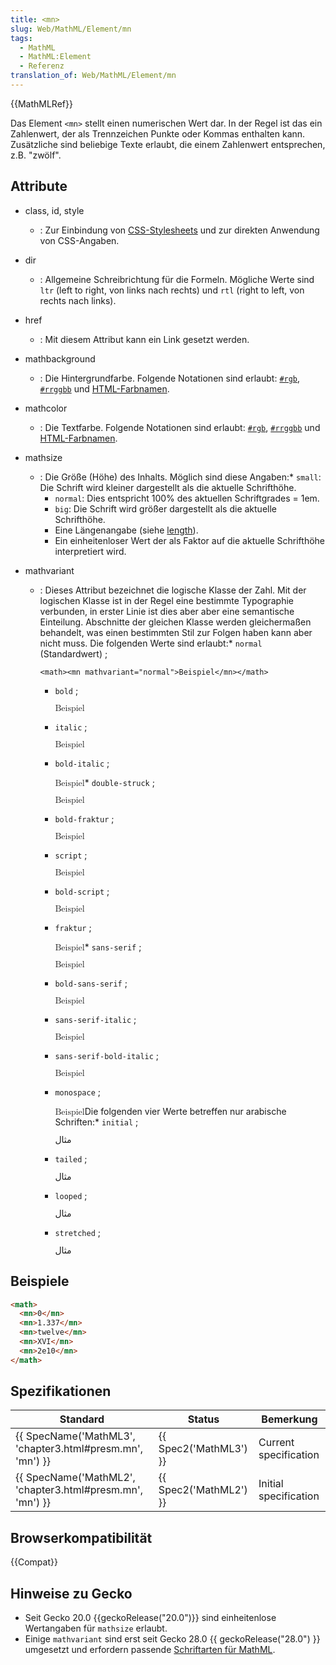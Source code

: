 ```yaml
---
title: <mn>
slug: Web/MathML/Element/mn
tags:
  - MathML
  - MathML:Element
  - Referenz
translation_of: Web/MathML/Element/mn
---
```

{{MathMLRef}}

Das Element `<mn>` stellt einen numerischen Wert dar. In der Regel ist das ein Zahlenwert, der als Trennzeichen Punkte oder Kommas enthalten kann. Zusätzliche sind beliebige Texte erlaubt, die einem Zahlenwert entsprechen, z.B. "zwölf".

## Attribute

- class, id, style
  - : Zur Einbindung von [CSS-Stylesheets](/de/docs/Web/CSS) und zur direkten Anwendung von CSS-Angaben.
- dir
  - : Allgemeine Schreibrichtung für die Formeln. Mögliche Werte sind `ltr` (left to right, von links nach rechts) und `rtl` (right to left, von rechts nach links).
- href
  - : Mit diesem Attribut kann ein Link gesetzt werden.
- mathbackground
  - : Die Hintergrundfarbe. Folgende Notationen sind erlaubt: [`#rgb`](https://developer.mozilla.org/de/docs/Web/CSS/Farben#rgb%28%29), [`#rrggbb`](https://developer.mozilla.org/de/docs/Web/CSS/Farben#rgb%28%29) und [HTML-Farbnamen](/de/docs/Web/CSS/Farben#Werte).
- mathcolor
  - : Die Textfarbe. Folgende Notationen sind erlaubt: [`#rgb`](https://developer.mozilla.org/de/docs/Web/CSS/Farben#rgb%28%29), [`#rrggbb`](https://developer.mozilla.org/de/docs/Web/CSS/Farben#rgb%28%29) und [HTML-Farbnamen](/de/docs/Web/CSS/Farben#Werte).
- mathsize
  - : Die Größe (Höhe) des Inhalts. Möglich sind diese Angaben:\* `small`: Die Schrift wird kleiner dargestellt als die aktuelle Schrifthöhe.
    - `normal`: Dies entspricht 100% des aktuellen Schriftgrades = 1em.
    - `big`: Die Schrift wird größer dargestellt als die aktuelle Schrifthöhe.
    - Eine Längenangabe (siehe [length](/de/docs/Web/CSS/length)).
    - Ein einheitenloser Wert der als Faktor auf die aktuelle Schrifthöhe interpretiert wird.
- mathvariant

  - : Dieses Attribut bezeichnet die logische Klasse der Zahl. Mit der logischen Klasse ist in der Regel eine bestimmte Typographie verbunden, in erster Linie ist dies aber aber eine semantische Einteilung. Abschnitte der gleichen Klasse werden gleichermaßen behandelt, was einen bestimmten Stil zur Folgen haben kann aber nicht muss. Die folgenden Werte sind erlaubt:\* `normal` (Standardwert) ;

        <math><mn mathvariant="normal">Beispiel</mn></math>

    - `bold` ;

      <math><mn mathvariant="bold">Beispiel</mn></math>

    - `italic` ;

      <math><mn mathvariant="italic">Beispiel</mn></math>

    - `bold-italic` ;

      <math><mn mathvariant="bold-italic">Beispiel</mn></math>\* `double-struck` ;

      <math><mn mathvariant="double-struck">Beispiel</mn></math>

    - `bold-fraktur` ;

      <math><mn mathvariant="bold-fraktur">Beispiel</mn></math>

    - `script` ;

      <math><mn mathvariant="script">Beispiel</mn></math>

    - `bold-script` ;

      <math><mn mathvariant="bold-script">Beispiel</mn></math>

    - `fraktur` ;

      <math><mn mathvariant="fraktur">Beispiel</mn></math>\* `sans-serif` ;

      <math><mn mathvariant="sans-serif">Beispiel</mn></math>

    - `bold-sans-serif` ;

      <math><mn mathvariant="bold-sans-serif">Beispiel</mn></math>

    - `sans-serif-italic` ;

      <math><mn mathvariant="sans-serif-italic">Beispiel</mn></math>

    - `sans-serif-bold-italic` ;

      <math><mn mathvariant="sans-serif-bold-italic">Beispiel</mn></math>

    - `monospace` ;

      <math><mn mathvariant="monospace">Beispiel</mn></math>Die folgenden vier Werte betreffen nur arabische Schriften:\* `initial` ;

      <math><mn mathvariant="initial">مثال</mn></math>

    - `tailed` ;

      <math><mn mathvariant="tailed">مثال</mn></math>

    - `looped` ;

      <math><mn mathvariant="looped">مثال</mn></math>

    - `stretched` ;

      <math><mn mathvariant="stretched">مثال</mn></math>

## Beispiele

```html
<math>
  <mn>0</mn>
  <mn>1.337</mn>
  <mn>twelve</mn>
  <mn>XVI</mn>
  <mn>2e10</mn>
</math>
```

## Spezifikationen

| Standard                                                                     | Status                       | Bemerkung             |
| ---------------------------------------------------------------------------- | ---------------------------- | --------------------- |
| {{ SpecName('MathML3', 'chapter3.html#presm.mn', 'mn') }} | {{ Spec2('MathML3') }} | Current specification |
| {{ SpecName('MathML2', 'chapter3.html#presm.mn', 'mn') }} | {{ Spec2('MathML2') }} | Initial specification |

## Browserkompatibilität

{{Compat}}

## Hinweise zu Gecko

- Seit Gecko 20.0 {{geckoRelease("20.0")}} sind einheitenlose Wertangaben für `mathsize` erlaubt.
- Einige `mathvariant` sind erst seit Gecko 28.0 {{ geckoRelease("28.0") }} umgesetzt und erfordern passende [Schriftarten für MathML](/de/docs/Mozilla/MathML_Project/Fonts).
